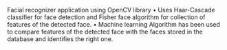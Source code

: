 Facial recognizer application using OpenCV library 
•	Uses Haar-Cascade classifier for face detection and Fisher face algorithm for collection of features of the detected face.
•	Machine learning Algorithm has been used to compare features of the detected face with the faces stored in the database and identifies the right one. 
